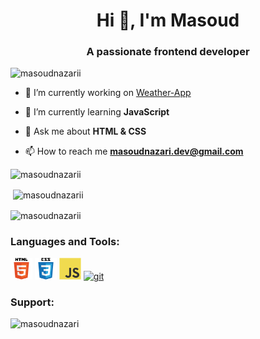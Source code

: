 <h1 align="center">Hi 👋, I'm Masoud</h1>
<h3 align="center">A passionate frontend developer</h3>

<p align="left"> <img src="https://komarev.com/ghpvc/?username=masoudnazarii&label=Profile%20views&color=0e75b6&style=flat" alt="masoudnazarii" /> </p>

- 🔭 I’m currently working on [Weather-App](https://github.com/MasoudNazarii/Weather-App)

- 🌱 I’m currently learning **JavaScript**

- 💬 Ask me about **HTML & CSS**

- 📫 How to reach me **masoudnazari.dev@gmail.com**

<p><img src="https://github-readme-stats.vercel.app/api/top-langs?username=masoudnazarii&theme=tokyonight&show_icons=true&locale=en&layout=compact" alt="masoudnazarii" /></p>

<p>&nbsp;<img align="center" src="https://github-readme-stats.vercel.app/api?username=masoudnazarii&theme=tokyonight&show_icons=true&locale=en" alt="masoudnazarii" /></p>

<p><img align="center" src="https://github-readme-streak-stats.herokuapp.com?user=masoudnazarii&theme=tokyonight" alt="masoudnazarii" /></p>

<h3 align="left">Languages and Tools:</h3>

<p align="left">  
<a href="https://www.w3.org/html/" target="_blank" rel="noreferrer"> <img src="https://raw.githubusercontent.com/devicons/devicon/master/icons/html5/html5-original-wordmark.svg" alt="html5" width="35" height="35"/></a>
<a href="https://www.w3schools.com/css/" target="_blank" rel="noreferrer"> <img src="https://raw.githubusercontent.com/devicons/devicon/master/icons/css3/css3-original-wordmark.svg" alt="css3" width="35" height="35"/></a>
<a href="https://developer.mozilla.org/en-US/docs/Web/JavaScript" target="_blank" rel="noreferrer"> <img src="https://raw.githubusercontent.com/devicons/devicon/master/icons/javascript/javascript-original.svg" alt="javascript" width="35" height="35"/></a>
<a href="https://git-scm.com/" target="_blank" rel="noreferrer"> <img src="https://www.vectorlogo.zone/logos/git-scm/git-scm-icon.svg" alt="git" width="35" height="35"/></a> 
</p>

<h3 align="left">Support:</h3>

<p><a href="https://www.buymeacoffee.com/masoudnazari"> <img align="left" src="https://cdn.buymeacoffee.com/buttons/v2/default-yellow.png" height="50" width="210" alt="masoudnazari" /></a></p><br><br>